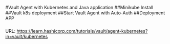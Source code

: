 #Vault Agent with Kubernetes and Java application
##Minikube Install
##Vault k8s deployment
##Start Vault Agent with Auto-Auth
##Deployment APP

###
URL:
https://learn.hashicorp.com/tutorials/vault/agent-kubernetes?in=vault/kubernetes